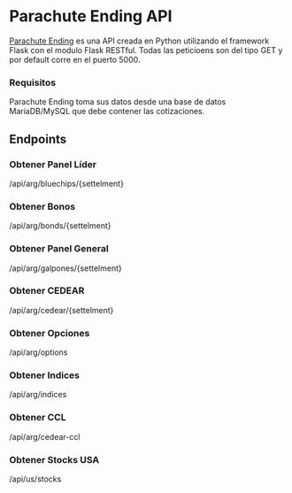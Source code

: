 # Parachute Ending API

[Parachute Ending](https://www.youtube.com/watch?v=3JJsq0GbpPg) es una API creada en Python utilizando el framework Flask con el modulo Flask RESTful. Todas las peticioens son del tipo GET y por default corre en el puerto 5000.

### Requisitos

Parachute Ending toma sus datos desde una base de datos MariaDB/MySQL que debe contener las cotizaciones. 

## Endpoints
### Obtener Panel Líder

/api/arg/bluechips/{settelment}

### Obtener Bonos

/api/arg/bonds/{settelment}

### Obtener Panel General

/api/arg/galpones/{settelment}

### Obtener CEDEAR

/api/arg/cedear/{settelment}

### Obtener Opciones

/api/arg/options

### Obtener Indices

/api/arg/indices

### Obtener CCL

/api/arg/cedear-ccl

### Obtener Stocks USA

/api/us/stocks
